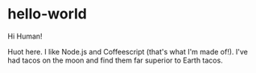 # hello-world

Hi Human!

Huot here. I like Node.js and Coffeescript (that's what I'm made of!).
I've had tacos on the moon and find them far superior to Earth tacos.
